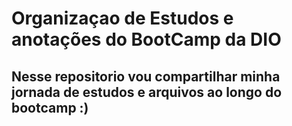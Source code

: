 # Organizaçao de Estudos e anotações do BootCamp da DIO
## Nesse repositorio vou compartilhar minha jornada de estudos e arquivos ao longo do bootcamp :)
